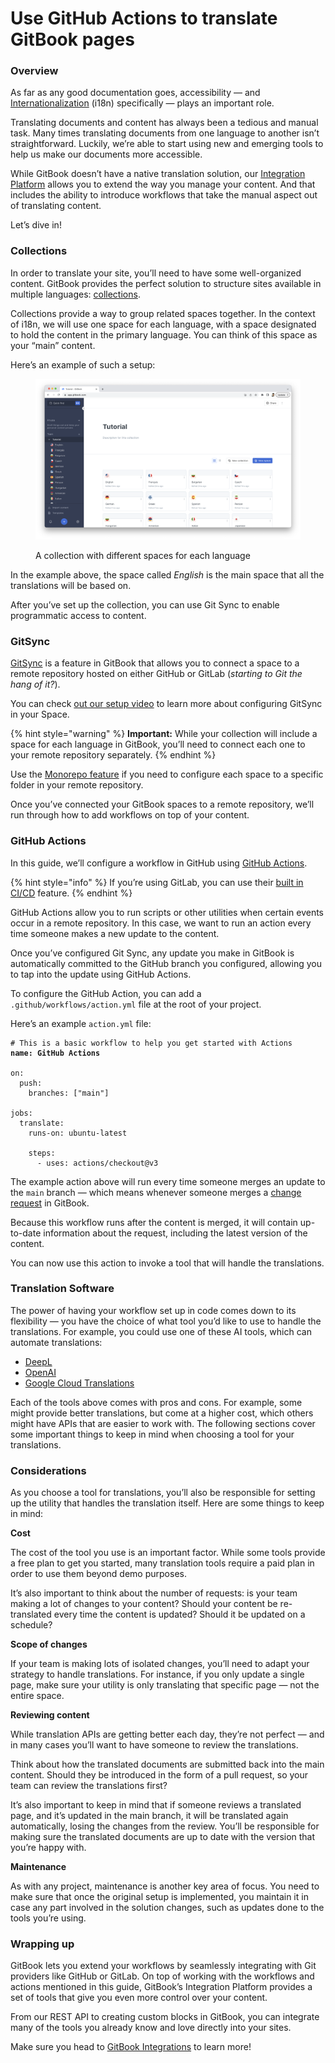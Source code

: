 # Use GitHub Actions to translate GitBook pages

### Overview

As far as any good documentation goes, accessibility — and [Internationalization](https://en.wikipedia.org/wiki/Internationalization_and_localization) (i18n) specifically — plays an important role.&#x20;

Translating documents and content has always been a tedious and manual task. Many times translating documents from one language to another isn’t straightforward. Luckily, we’re able to start using new and emerging tools to help us make our documents more accessible.&#x20;

While GitBook doesn’t have a native translation solution, our [Integration Platform](https://www.gitbook.com/integrations) allows you to extend the way you manage your content. And that includes the ability to introduce workflows that take the manual aspect out of translating content.

Let’s dive in!

### Collections

In order to translate your site, you’ll need to have some well-organized content. GitBook provides the perfect solution to structure sites available in multiple languages: [collections](https://docs.gitbook.com/content-creation/content-structure/what-is-a-collection).

Collections provide a way to group related spaces together. In the context of i18n, we will use one space for each language, with a space designated to hold the content in the primary language. You can think of this space as your “main” content.

Here’s an example of such a setup:

<div data-full-width="false"><figure><img src="../../.gitbook/assets/Screenshot 2023-05-23 at 10.45.16.png" alt=""><figcaption><p>A collection with different spaces for each language</p></figcaption></figure></div>

In the example above, the space called _English_ is the main space that all the translations will be based on.

After you’ve set up the collection, you can use Git Sync to enable programmatic access to content.

### GitSync

[GitSync](https://docs.gitbook.com/product-tour/git-sync) is a feature in GitBook that allows you to connect a space to a remote repository hosted on either GitHub or GitLab (_starting to Git the hang of it?_).

You can check [out our setup video](https://www.youtube.com/watch?v=Fm5hYBsRSXo) to learn more about configuring GitSync in your Space.

{% hint style="warning" %}
**Important:** While your collection will include a space for each language in GitBook, you’ll need to connect each one to your remote repository separately.
{% endhint %}

Use the [Monorepo feature](https://docs.gitbook.com/product-tour/git-sync/monorepos) if you need to configure each space to a specific folder in your remote repository.

Once you’ve connected your GitBook spaces to a remote repository, we’ll run through how to add workflows on top of your content.

### GitHub Actions

In this guide, we’ll configure a workflow in GitHub using [GitHub Actions](https://github.com/features/actions).

{% hint style="info" %}
If you’re using GitLab, you can use their [built in CI/CD](https://docs.gitlab.com/ee/ci/) feature.
{% endhint %}

GitHub Actions allow you to run scripts or other utilities when certain events occur in a remote repository. In this case, we want to run an action every time someone makes a new update to the content.

Once you’ve configured Git Sync, any update you make in GitBook is automatically committed to the GitHub branch you configured, allowing you to tap into the update using GitHub Actions.

To configure the GitHub Action, you can add a `.github/workflows/action.yml` file at the root of your project.

Here’s an example `action.yml` file:

<pre class="language-yaml"><code class="lang-yaml"># This is a basic workflow to help you get started with Actions
<strong>name: GitHub Actions
</strong>
on:
  push:
    branches: ["main"]

jobs:
  translate:
    runs-on: ubuntu-latest

    steps:
      - uses: actions/checkout@v3
</code></pre>

The example action above will run every time someone merges an update to the `main` branch — which means whenever someone merges a [change request](https://docs.gitbook.com/collaboration/collaboration/change-requests) in GitBook.&#x20;

Because this workflow runs after the content is merged, it will contain up-to-date information about the request, including the latest version of the content.&#x20;

You can now use this action to invoke a tool that will handle the translations.

### Translation Software

The power of having your workflow set up in code comes down to its flexibility — you have the choice of what tool you’d like to use to handle the translations. For example, you could use one of these AI tools, which can automate translations:

* [DeepL](https://www.deepl.com/)
* [OpenAI](https://openai.com/)
* [Google Cloud Translations](https://cloud.google.com/translate)

Each of the tools above comes with pros and cons. For example, some might provide better translations, but come at a higher cost, which others might have APIs that are easier to work with. The following sections cover some important things to keep in mind when choosing a tool for your translations.

### Considerations

As you choose a tool for translations, you’ll also be responsible for setting up the utility that handles the translation itself. Here are some things to keep in mind:

**Cost**

The cost of the tool you use is an important factor. While some tools provide a free plan to get you started, many translation tools require a paid plan in order to use them beyond demo purposes.&#x20;

It’s also important to think about the number of requests: is your team making a lot of changes to your content? Should your content be re-translated every time the content is updated? Should it be updated on a schedule?&#x20;

**Scope of changes**

If your team is making lots of isolated changes, you’ll need to adapt your strategy to handle translations. For instance, if you only update a single page, make sure your utility is only translating that specific page — not the entire space.

**Reviewing content**

While translation APIs are getting better each day, they’re not perfect — and in many cases you’ll want to have someone to review the translations.

Think about how the translated documents are submitted back into the main content. Should they be introduced in the form of a pull request, so your team can review the translations first?

It’s also important to keep in mind that if someone reviews a translated page, and it’s updated in the main branch, it will be translated again automatically, losing the changes from the review. You’ll be responsible for making sure the translated documents are up to date with the version that you’re happy with.

**Maintenance**

As with any project, maintenance is another key area of focus. You need to make sure that once the original setup is implemented, you maintain it in case any part involved in the solution changes, such as updates done to the tools you’re using.

### Wrapping up

GitBook lets you extend your workflows by seamlessly integrating with Git providers like GitHub or GitLab. On top of working with the workflows and actions mentioned in this guide, GitBook’s Integration Platform provides a set of tools that give you even more control over your content.&#x20;

From our REST API to creating custom blocks in GitBook, you can integrate many of the tools you already know and love directly into your sites.

Make sure you head to [GitBook Integrations](https://www.gitbook.com/integrations) to learn more!

